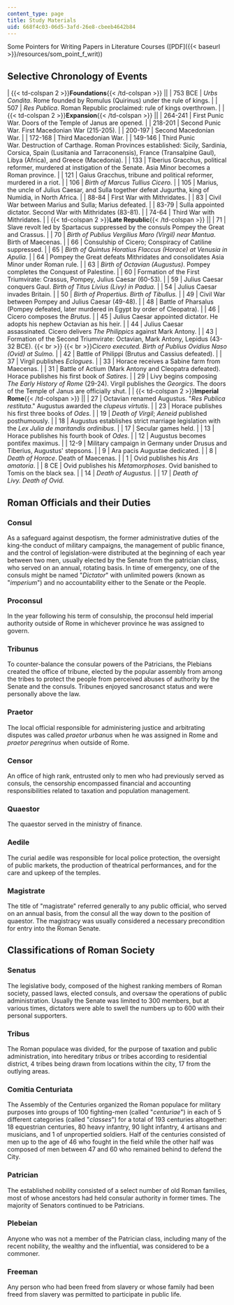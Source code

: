```yaml
---
content_type: page
title: Study Materials
uid: 668f4c03-06d5-3afd-26e8-cbeeb4642b84
---
```


Some Pointers for Writing Papers in Literature Courses ([PDF]({{< baseurl >}}/resources/som_point_f_writ))

Selective Chronology of Events
------------------------------

| {{< td-colspan 2 >}}**Foundations**{{< /td-colspan >}} ||
| 753 BCE | _Urbs Condita_. Rome founded by Romulus (Quirinus) under the rule of kings. |
| 507 | _Res Publica_. Roman Republic proclaimed: rule of kings overthrown. |
| {{< td-colspan 2 >}}**Expansion**{{< /td-colspan >}} ||
| 264-241 | First Punic War. Doors of the Temple of Janus are opened. |
| 218-201 | Second Punic War. First Macedonian War (215-205). |
| 200-197 | Second Macedonian War. |
| 172-168 | Third Macedonian War. |
| 149-146 | Third Punic War. Destruction of Carthage. Roman Provinces established: Sicily, Sardinia, Corsica, Spain (Lusitania and Tarraconensis), France (Transalpine Gaul), Libya (Africa), and Greece (Macedonia). |
| 133 | Tiberius Gracchus, political reformer, murdered at instigation of the Senate. Asia Minor becomes a Roman province. |
| 121 | Gaius Gracchus, tribune and political reformer, murdered in a riot. |
| 106 | _Birth of Marcus Tullius Cicero._ |
| 105 | Marius, the uncle of Julius Caesar, and Sulla together defeat Jugurtha, king of Numidia, in North Africa. |
| 88-84 | First War with Mithridates. |
| 83 | Civil War between Marius and Sulla; Marius defeated. |
| 83-79 | Sulla appointed dictator. Second War with Mithridates (83-81). |
| 74-64 | Third War with Mithridates. |
| {{< td-colspan 2 >}}**Late Republic**{{< /td-colspan >}} ||
| 71 | Slave revolt led by Spartacus suppressed by the consuls Pompey the Great and Crassus. |
| 70 | _Birth of Publius Vergilius Maro (Virgil) near Mantua_. Birth of Maecenas. |
| 66 | Consulship of Cicero; Conspiracy of Catiline suppressed. |
| 65 | _Birth of Quintus Horatius Flaccus (Horace) at Venusia in Apulia._ |
| 64 | Pompey the Great defeats Mithridates and consolidates Asia Minor under Roman rule. |
| 63 | _Birth of Octavian (Augustus)_. Pompey completes the Conquest of Palestine. |
| 60 | Formation of the First Triumvirate: Crassus, Pompey, Julius Caesar (60-53). |
| 59 | Julius Caesar conquers Gaul. _Birth of Titus Livius (Livy) in Padua._ |
| 54 | Julius Caesar invades Britain. |
| 50 | _Birth of Propertius. Birth of Tibullus._ |
| 49 | Civil War between Pompey and Julius Caesar (49-48). |
| 48 | Battle of Pharsalus (Pompey defeated, later murdered in Egypt by order of Cleopatra). |
| 46 | Cicero composes the _Brutus_. |
| 45 | Julius Caesar appointed dictator. He adopts his nephew Octavian as his heir. |
| 44 | Julius Caesar assassinated. Cicero delivers _The Philippics_ against Mark Antony. |
| 43 | Formation of the Second Triumvirate: Octavian, Mark Antony, Lepidus (43-32 BCE).  {{< br >}}  {{< br >}}_Cicero executed. Birth of Publius Ovidius Naso (Ovid) at Sulmo._ |
| 42 | Battle of Philippi (Brutus and Cassius defeated). |
| 37 | Virgil publishes _Eclogues_. |
| 33 | Horace receives a Sabine farm from Maecenas. |
| 31 | Battle of Actium (Mark Antony and Cleopatra defeated). Horace publishes his first book of _Satires_. |
| 29 | Livy begins composing _The Early History of Rome_ (29-24). Virgil publishes the _Georgics_. The doors of the Temple of Janus are officially shut. |
| {{< td-colspan 2 >}}**Imperial Rome**{{< /td-colspan >}} ||
| 27 | Octavian renamed Augustus. "_Res Publica restituta_." Augustus awarded the _clupeus virtutis_. |
| 23 | Horace publishes his first three books of _Odes_. |
| 19 | _Death of Virgil_; _Aeneid_ published posthumously. |
| 18 | Augustus establishes strict marriage legislation with the _Lex Julia de maritandis ordinibus_. |
| 17 | Secular games held. |
| 13 | Horace publishes his fourth book of _Odes_. |
| 12 | Augustus becomes pontifex maximus. |
| 12-9 | Military campaign in Germany under Drusus and Tiberius, Augustus' stepsons. |
| 9 | Ara pacis Augustae dedicated. |
| 8 | _Death of Horace_. Death of Maecenas. |
| 1 | Ovid publishes his _Ars amatoria_. |
| 8 CE | Ovid publishes his _Metamorphoses_. Ovid banished to Tomis on the black sea. |
| 14 | _Death of Augustus._ |
| 17 | _Death of Livy. Death of Ovid._ 

Roman Officials and their Duties
--------------------------------

### Consul

As a safeguard against despotism, the former administrative duties of the king-the conduct of military campaigns, the management of public finance, and the control of legislation-were distributed at the beginning of each year between two men, usually elected by the Senate from the patrician class, who served on an annual, rotating basis. In time of emergency, one of the consuls might be named "_Dictator_" with unlimited powers (known as "_imperium_") and no accountability either to the Senate or the People.

### Proconsul

In the year following his term of consulship, the proconsul held imperial authority outside of Rome in whichever province he was assigned to govern.

### Tribunus

To counter-balance the consular powers of the Patricians, the Plebians created the office of tribune, elected by the popular assembly from among the tribes to protect the people from perceived abuses of authority by the Senate and the consuls. Tribunes enjoyed sancrosanct status and were personally above the law.

### Praetor

The local official responsible for administering justice and arbitrating disputes was called _praetor urbanus_ when he was assigned in Rome and _praetor peregrinus_ when outside of Rome.

### Censor

An office of high rank, entrusted only to men who had previously served as consuls, the censorship encompassed financial and accounting responsibilities related to taxation and population management.

### Quaestor

The quaestor served in the ministry of finance.

### Aedile

The curial aedile was responsible for local police protection, the oversight of public markets, the production of theatrical performances, and for the care and upkeep of the temples.

### Magistrate

The title of "magistrate" referred generally to any public official, who served on an annual basis, from the consul all the way down to the position of quaestor. The magistracy was usually considered a necessary precondition for entry into the Roman Senate.

Classifications of Roman Society
--------------------------------

### Senatus

The legislative body, composed of the highest ranking members of Roman society, passed laws, elected consuls, and oversaw the operations of public administration. Usually the Senate was limited to 300 members, but at various times, dictators were able to swell the numbers up to 600 with their personal supporters.

### Tribus

The Roman populace was divided, for the purpose of taxation and public administration, into hereditary _tribus_ or tribes according to residential district, 4 tribes being drawn from locations within the city, 17 from the outlying areas.

### Comitia Centuriata

The Assembly of the Centuries organized the Roman populace for military purposes into groups of 100 fighting-men (called "_centuriae_") in each of 5 different categories (called "_classes_") for a total of 193 centuries altogether: 18 equestrian centuries, 80 heavy infantry, 90 light infantry, 4 artisans and musicians, and 1 of unpropertied soldiers. Half of the centuries consisted of men up to the age of 46 who fought in the field while the other half was composed of men between 47 and 60 who remained behind to defend the City.

### Patrician

The established nobility consisted of a select number of old Roman families, most of whose ancestors had held consular authority in former times. The majority of Senators continued to be Patricians.

### Plebeian

Anyone who was not a member of the Patrician class, including many of the recent nobility, the wealthy and the influential, was considered to be a commoner.

### Freeman

Any person who had been freed from slavery or whose family had been freed from slavery was permitted to participate in public life.